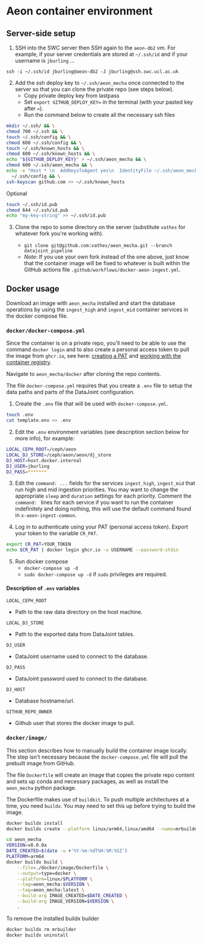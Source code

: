 # Aeon container environment

## Server-side setup

1. SSH into the SWC server then SSH again to the `aeon-db2` vm. For example, if your server credentials are stored at `~/.ssh/id` and if your username is `jburling` ...

`ssh -i ~/.ssh/id jburling@aeon-db2 -J jburling@ssh.swc.ucl.ac.uk`

2. Add the ssh deploy key to `~/.ssh/aeon_mecha` once connected to the server so that you can clone the private repo (see steps below).
   - Copy private deploy key from lastpass
   - Set `export GITHUB_DEPLOY_KEY=` in the terminal (with your pasted key after `=`).
   - Run the command below to create all the necessary ssh files

```bash
mkdir ~/.ssh/ && \
chmod 700 ~/.ssh && \
touch ~/.ssh/config && \
chmod 600 ~/.ssh/config && \
touch ~/.ssh/known_hosts && \
chmod 600 ~/.ssh/known_hosts && \
echo "${GITHUB_DEPLOY_KEY}" > ~/.ssh/aeon_mecha && \
chmod 600 ~/.ssh/aeon_mecha && \
echo -e "Host * \n  AddKeysToAgent yes\n  IdentityFile ~/.ssh/aeon_mecha\n" >> \
  ~/.ssh/config && \
ssh-keyscan github.com >> ~/.ssh/known_hosts
```

Optional 

```bash
touch ~/.ssh/id.pub
chmod 644 ~/.ssh/id.pub
echo "my-key-string" >> ~/.ssh/id.pub
```

3. Clone the repo to some directory on the server (substitute `vathes` for whatever fork you're working with).

   - `git clone git@github.com:vathes/aeon_mecha.git --branch datajoint_pipeline`
   - _Note_: If you use your own fork instead of the one above, just know that the container image will be fixed to whatever is built within the GitHub actions file `.github/workflows/docker-aeon-ingest.yml`.

## Docker usage

Download an image with `aeon_mecha` installed and start the database operations by using the `ingest_high` and `ingest_mid` container services in the docker compose file.

### `docker/docker-compose.yml`

Since the container is on a private repo, you'll need to be able to use the command `docker login` and to also create a personal access token to pull the image from `ghcr.io`, see here: [creating a PAT](https://docs.github.com/en/authentication/keeping-your-account-and-data-secure/creating-a-personal-access-token) and [working with the container registry](https://docs.github.com/en/packages/working-with-a-github-packages-registry/working-with-the-container-registry).

Navigate to `aeon_mecha/docker` after cloning the repo contents.

The file `docker-compose.yml` requires that you create a `.env` file to setup the data paths and parts of the DataJoint configuration.

1. Create the `.env` file that will be used with `docker-compose.yml`.

```bash
touch .env
cat template.env >> .env
```

2. Edit the `.env` environment variables (see description section below for more info), for example:

```bash
LOCAL_CEPH_ROOT=/ceph/aeon
LOCAL_DJ_STORE=/ceph/aeon/aeon/dj_store
DJ_HOST=host.docker.internal
DJ_USER=jburling
DJ_PASS=*******
```

3. Edit the `command: ...` fields for the services `ingest_high`, `ingest_mid` that run high and mid ingestion priorities. You may want to change the appropriate `sleep` and `duration` settings for each priority. Comment the `command: ` lines for each service if you want to run the container indefinitely and doing nothing, this will use the default command found in `x-aeon-ingest-common`.

4. Log in to authenticate using your PAT (personal access token). Export your token to the variable `CR_PAT`.

```bash
export CR_PAT=YOUR_TOKEN
echo $CR_PAT | docker login ghcr.io -u USERNAME --password-stdin
```

5. Run docker compose
   - `docker-compose up -d`
   - `sudo docker-compose up -d` if `sudo` privileges are required.

#### Description of `.env` variables

`LOCAL_CEPH_ROOT`

- Path to the raw data directory on the host machine.

`LOCAL_DJ_STORE`

- Path to the exported data from DataJoint tables.

`DJ_USER`

- DataJoint username used to connect to the database.

`DJ_PASS`

- DataJoint password used to connect to the database.

`DJ_HOST`

- Database hostname/url.

`GITHUB_REPO_OWNER`

- Github user that stores the docker image to pull.

### `docker/image/`

This section describes how to manually build the container image locally. The step isn't necessary because the `docker-compose.yml` file will pull the prebuilt image from GitHub.

The file `Dockerfile` will create an image that copies the private repo content and sets up conda and necessary packages, as well as install the `aeon_mecha` python package.

The Dockerfile makes use of `buildkit`. To push multiple architectures at a time, you need `buildx`. You may need to set this up before trying to build the image.

```bash
docker buildx install
docker buildx create --platform linux/arm64,linux/amd64 --name=mrbuilder --use
```

```bash
cd aeon_mecha
VERSION=v0.0.0a
DATE_CREATED=$(date -u +'%Y-%m-%dT%H:%M:%SZ')
PLATFORM=arm64
docker buildx build \
    --file=./docker/image/Dockerfile \
    --output=type=docker \
    --platform=linux/$PLATFORM \
    --tag=aeon_mecha:$VERSION \
    --tag=aeon_mecha:latest \
    --build-arg IMAGE_CREATED=$DATE_CREATED \
    --build-arg IMAGE_VERSION=$VERSION \
    .
```

To remove the installed buildx builder

```bash
docker buildx rm mrbuilder
docker buildx uninstall
```

